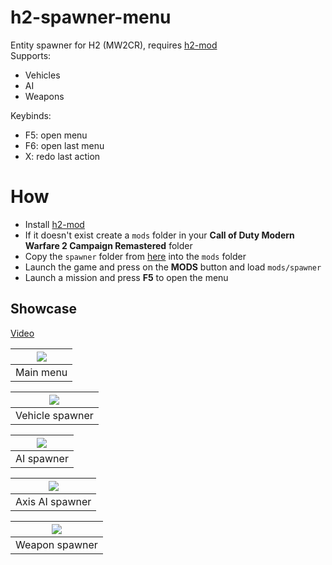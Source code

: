 # h2-spawner-menu

Entity spawner for H2 (MW2CR), requires [h2-mod](https://github.com/fedddddd/h2-mod)  
Supports:
* Vehicles
* AI
* Weapons

Keybinds:
* F5: open menu
* F6: open last menu
* X: redo last action

# How
* Install [h2-mod](https://github.com/fedddddd/h2-mod#download)
* If it doesn't exist create a `mods` folder in your **Call of Duty Modern Warfare 2 Campaign Remastered** folder
* Copy the `spawner` folder from [here](https://github.com/fedddddd/h2-spawner-menu/releases) into the `mods` folder
* Launch the game and press on the **MODS** button and load `mods/spawner`
* Launch a mission and press **F5** to open the menu

## Showcase

[Video](https://www.youtube.com/watch?v=7m9dU5n-1QM)

| <img src="assets/github/main.png?raw=true" /> |
|:-:|
| Main menu |

| <img src="assets/github/vehicle.png?raw=true" /> |
|:-:|
| Vehicle spawner |

| <img src="assets/github/ai.png?raw=true" /> |
|:-:|
| AI spawner |

| <img src="assets/github/axis_ai.png?raw=true" /> |
|:-:|
| Axis AI spawner |

| <img src="assets/github/weapon.png?raw=true" /> |
|:-:|
| Weapon spawner |
